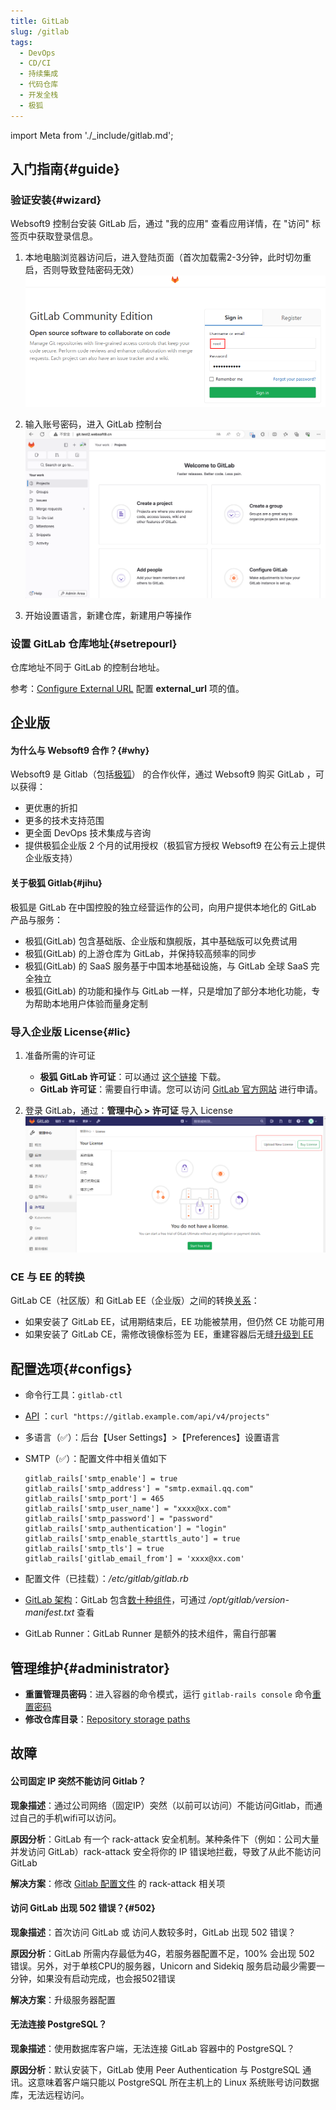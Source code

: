 ```yaml
---
title: GitLab
slug: /gitlab
tags:
  - DevOps
  - CD/CI
  - 持续集成
  - 代码仓库
  - 开发全栈
  - 极狐
---
```


import Meta from './_include/gitlab.md';

<Meta name="meta" />

## 入门指南{#guide}

### 验证安装{#wizard}

Websoft9 控制台安装 GitLab 后，通过 "我的应用" 查看应用详情，在 "访问" 标签页中获取登录信息。  

1. 本地电脑浏览器访问后，进入登陆页面（首次加载需2-3分钟，此时切勿重启，否则导致登陆密码无效）
   ![GitLab 登录](./assets/gitlab-login-websoft9.png)

2. 输入账号密码，进入 GitLab 控制台
   ![GitLab 后台](./assets/gitlab-backend-websoft9.png)

3. 开始设置语言，新建仓库，新建用户等操作

### 设置 GitLab 仓库地址{#setrepourl}

仓库地址不同于 GitLab 的控制台地址。  

参考：[Configure External URL](https://docs.gitlab.com/omnibus/settings/configuration.html#configuring-the-external-url-for-gitlab) 配置 **external_url** 项的值。

## 企业版

#### 为什么与 Websoft9 合作？{#why}

Websoft9 是 Gitlab（包括[极狐](#jihu)） 的合作伙伴，通过 Websoft9 购买 GitLab ，可以获得：

- 更优惠的折扣
- 更多的技术支持范围
- 更全面 DevOps 技术集成与咨询
- 提供极狐企业版 2 个月的试用授权（极狐官方授权 Websoft9 在公有云上提供企业版支持）

#### 关于极狐 Gitlab{#jihu}

极狐是 GitLab 在中国控股的独立经营运作的公司，向用户提供本地化的 GitLab 产品与服务：

- 极狐(GitLab) 包含基础版、企业版和旗舰版，其中基础版可以免费试用
- 极狐(GitLab) 的上游仓库为 GitLab，并保持较高频率的同步
- 极狐(GitLab) 的 SaaS 服务基于中国本地基础设施，与 GitLab 全球 SaaS 完全独立
- 极狐(GitLab) 的功能和操作与 GitLab 一样，只是增加了部分本地化功能，专为帮助本地用户体验而量身定制

### 导入企业版 License{#lic}

1. 准备所需的许可证

   - **极狐 GitLab 许可证**：可以通过 [这个链接](https://websoft9.github.io/docker-library/apps/jihu/src/gitlab.license) 下载。
   - **GitLab 许可证**：需要自行申请。您可以访问 [GitLab 官方网站](https://about.gitlab.com/pricing/) 进行申请。
     
2. 登录 GitLab，通过：**管理中心 > 许可证** 导入 License
   ![Gitlab 导入授权](./assets/gitlabee-license-websoft9.png)

### CE 与 EE 的转换

GitLab CE（社区版）和 GitLab EE（企业版）之间的转换[关系](https://about.gitlab.com/install/ce-or-ee)：

- 如果安装了 GitLab EE，试用期结束后，EE 功能被禁用，但仍然 CE 功能可用
- 如果安装了 GitLab CE，需修改镜像标签为 EE，重建容器后无缝[升级到 EE](https://docs.gitlab.com/omnibus/update/README.html#updating-community-edition-to-enterprise-editio)

## 配置选项{#configs}

- 命令行工具：`gitlab-ctl`
- [API](https://docs.gitlab.com/ee/api/) ：`curl "https://gitlab.example.com/api/v4/projects"`
- 多语言（✅）：后台【User Settings】>【Preferences】设置语言
- SMTP（✅）：配置文件中相关值如下
   ```
   gitlab_rails['smtp_enable'] = true
   gitlab_rails['smtp_address'] = "smtp.exmail.qq.com"
   gitlab_rails['smtp_port'] = 465
   gitlab_rails['smtp_user_name'] = "xxxx@xx.com"
   gitlab_rails['smtp_password'] = "password"
   gitlab_rails['smtp_authentication'] = "login"
   gitlab_rails['smtp_enable_starttls_auto'] = true
   gitlab_rails['smtp_tls'] = true
   gitlab_rails['gitlab_email_from'] = 'xxxx@xx.com'
   ```
- 配置文件（已挂载）：*/etc/gitlab/gitlab.rb*
- [GitLab 架构](https://docs.gitlab.com/ee/development/architecture.html)：GitLab 包含[数十种组件](https://docs.gitlab.com/ee/development/architecture.html#component-list)，可通过 */opt/gitlab/version-manifest.txt* 查看

- GitLab Runner：GitLab Runner 是额外的技术组件，需自行部署

## 管理维护{#administrator}

- **重置管理员密码**：进入容器的命令模式，运行 `gitlab-rails console` 命令[重置密码](https://docs.gitlab.com/13.11/ee/security/reset_user_password.html)
- **修改仓库目录**：[Repository storage paths](https://docs.gitlab.com/ee/administration/repository_storage_paths.html)

## 故障

#### 公司固定 IP 突然不能访问 Gitlab？

**现象描述**：通过公司网络（固定IP）突然（以前可以访问）不能访问Gitlab，而通过自己的手机wifi可以访问。   

**原因分析**：GitLab 有一个 rack-attack 安全机制。某种条件下（例如：公司大量并发访问 GitLab）rack-attack 安全将你的 IP 错误地拦截，导致了从此不能访问 GitLab   

**解决方案**：修改 [Gitlab 配置文件](../gitlab#path) 的 rack-attack 相关项


#### 访问 GitLab 出现 502 错误？{#502}

**现象描述**：首次访问 GitLab 或 访问人数较多时，GitLab 出现 502 错误？   

**原因分析**：GitLab 所需内存最低为4G，若服务器配置不足，100% 会出现 502 错误。另外，对于单核CPU的服务器，Unicorn and Sidekiq 服务启动最少需要一分钟，如果没有启动完成，也会报502错误   

**解决方案**：升级服务器配置

#### 无法连接 PostgreSQL？

**现象描述**：使用数据库客户端，无法连接 GitLab 容器中的 PostgreSQL？ 

**原因分析**：默认安装下，GitLab 使用 Peer Authentication 与 PostgreSQL 通讯。这意味着客户端只能以 PostgreSQL 所在主机上的 Linux 系统账号访问数据库，无法远程访问。
